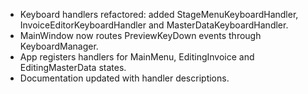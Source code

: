 - Keyboard handlers refactored: added StageMenuKeyboardHandler, InvoiceEditorKeyboardHandler and MasterDataKeyboardHandler.
- MainWindow now routes PreviewKeyDown events through KeyboardManager.
- App registers handlers for MainMenu, EditingInvoice and EditingMasterData states.
- Documentation updated with handler descriptions.
